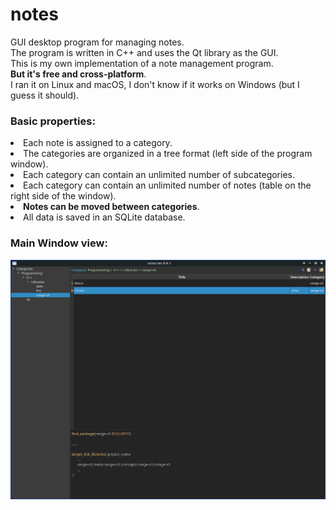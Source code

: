 # notes
GUI desktop program for managing notes.<br>
The program is written in C++ and uses the Qt library as the GUI.<br>
This is my own implementation of a note management program.<br>
<b>But it's free and cross-platform</b>.<br>
I ran it on Linux and macOS, I don't know if it works on Windows (but I guess it should).

### Basic properties:
<lu>
<li>Each note is assigned to a category.</li>
<li>The categories are organized in a tree format (left side of the program window).</li>
<li>Each category can contain an unlimited number of subcategories.</li>
<li>Each category can contain an unlimited number of notes (table on the right side of the window).</li>
<li><b>Notes can be moved between categories</b>.</li>
<li>All data is saved in an SQLite database.</li>
</lu>

### Main Window view:
![scr_notes_main.png](images/scr_notes_main.png)



